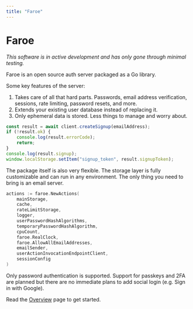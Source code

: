 ```yaml
---
title: "Faroe"
---
```


# Faroe

*This software is in active development and has only gone through minimal testing.*

Faroe is an open source auth server packaged as a Go library.

Some key features of the server:

1. Takes care of all that hard parts. Passwords, email address verification, sessions, rate limiting, password resets, and more.
2. Extends your existing user database instead of replacing it.
3. Only ephemeral data is stored. Less things to manage and worry about.

```ts
const result = await client.createSignup(emailAddress);
if (!result.ok) {
    console.log(result.errorCode);
    return;
}
console.log(result.signup);
window.localStorage.setItem("signup_token", result.signupToken);
```

The package itself is also very flexible. The storage layer is fully customizable and can run in any environment. The only thing you need to bring is an email server.

```go
actions := faroe.NewActions(
    mainStorage,
    cache,
    rateLimitStorage,
    logger,
    userPasswordHashAlgorithms,
    temporaryPasswordHashAlgorithm,
    cpuCount,
    faroe.RealClock,
    faroe.AllowAllEmailAddresses,
    emailSender,
    userActionInvocationEndpointClient,
    sessionConfig
)
```

Only password authentication is supported. Support for passkeys and 2FA are planned but there are no immediate plans to add social login (e.g. Sign in with Google). 

Read the [Overview](/faroe-server/overview) page to get started.